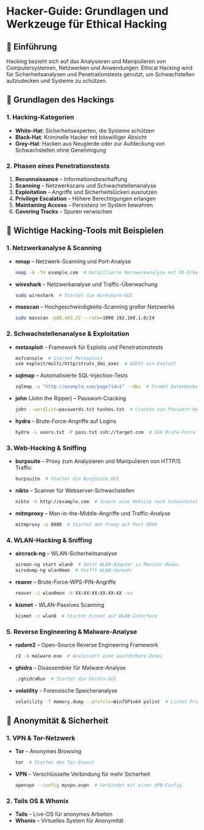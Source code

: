 # Hacker-Guide: Grundlagen und Werkzeuge für Ethical Hacking

## 🔹 Einführung
Hacking bezieht sich auf das Analysieren und Manipulieren von Computersystemen, Netzwerken und Anwendungen. Ethical Hacking wird für Sicherheitsanalysen und Penetrationstests genutzt, um Schwachstellen aufzudecken und Systeme zu schützen.

## 🔹 Grundlagen des Hackings
### 1. Hacking-Kategorien
- **White-Hat**: Sicherheitsexperten, die Systeme schützen
- **Black-Hat**: Kriminelle Hacker mit böswilliger Absicht
- **Grey-Hat**: Hacken aus Neugierde oder zur Aufdeckung von Schwachstellen ohne Genehmigung

### 2. Phasen eines Penetrationstests
1. **Reconnaissance** – Informationsbeschaffung
2. **Scanning** – Netzwerkscans und Schwachstellenanalyse
3. **Exploitation** – Angriffe und Sicherheitslücken ausnutzen
4. **Privilege Escalation** – Höhere Berechtigungen erlangen
5. **Maintaining Access** – Persistenz im System bewahren
6. **Covering Tracks** – Spuren verwischen

## 🔹 Wichtige Hacking-Tools mit Beispielen
### 1. Netzwerkanalyse & Scanning
- **nmap** – Netzwerk-Scanning und Port-Analyse
  ```bash
  nmap -A -T4 example.com  # Detaillierte Netzwerkanalyse mit OS-Erkennung
  ```
- **wireshark** – Netzwerkanalyse und Traffic-Überwachung
  ```bash
  sudo wireshark  # Startet die Wireshark-GUI
  ```
- **masscan** – Hochgeschwindigkeits-Scanning großer Netzwerke
  ```bash
  sudo masscan -p80,443,22 --rate=1000 192.168.1.0/24
  ```

### 2. Schwachstellenanalyse & Exploitation
- **metasploit** – Framework für Exploits und Penetrationstests
  ```bash
  msfconsole  # Startet Metasploit
  use exploit/multi/http/struts_dmi_exec  # Wählt ein Exploit
  ```
- **sqlmap** – Automatisierte SQL-Injection-Tests
  ```bash
  sqlmap -u "http://example.com/page?id=1" --dbs  # Findet Datenbanken
  ```
- **john** (John the Ripper) – Passwort-Cracking
  ```bash
  john --wordlist=passwords.txt hashes.txt  # Cracken von Passwort-Hashes
  ```
- **hydra** – Brute-Force-Angriffe auf Logins
  ```bash
  hydra -L users.txt -P pass.txt ssh://target.com  # SSH Brute-Force
  ```

### 3. Web-Hacking & Sniffing
- **burpsuite** – Proxy zum Analysieren und Manipulieren von HTTP/S Traffic
  ```bash
  burpsuite  # Startet die BurpSuite GUI
  ```
- **nikto** – Scanner für Webserver-Schwachstellen
  ```bash
  nikto -h http://example.com  # Scannt eine Website nach Schwachstellen
  ```
- **mitmproxy** – Man-in-the-Middle-Angriffe und Traffic-Analyse
  ```bash
  mitmproxy -p 8080  # Startet den Proxy auf Port 8080
  ```

### 4. WLAN-Hacking & Sniffing
- **aircrack-ng** – WLAN-Sicherheitsanalyse
  ```bash
  airmon-ng start wlan0  # Setzt WLAN-Adapter in Monitor-Modus
  airodump-ng wlan0mon  # Snifft WLAN-Verkehr
  ```
- **reaver** – Brute-Force-WPS-PIN-Angriffe
  ```bash
  reaver -i wlan0mon -b XX:XX:XX:XX:XX:XX -vv
  ```
- **kismet** – WLAN-Passives Scanning
  ```bash
  kismet -c wlan0  # Startet Kismet auf WLAN-Interface
  ```

### 5. Reverse Engineering & Malware-Analyse
- **radare2** – Open-Source Reverse Engineering Framework
  ```bash
  r2 -A malware.exe  # Analysiert eine ausführbare Datei
  ```
- **ghidra** – Disassembler für Malware-Analyse
  ```bash
  ./ghidraRun  # Startet die Ghidra-GUI
  ```
- **volatility** – Forensische Speicheranalyse
  ```bash
  volatility -f memory.dump --profile=Win7SP1x64 pslist  # Listet Prozesse aus Speicherabbild
  ```

## 🔹 Anonymität & Sicherheit
### 1. VPN & Tor-Netzwerk
- **Tor** – Anonymes Browsing
  ```bash
  tor  # Startet den Tor-Dienst
  ```
- **VPN** – Verschlüsselte Verbindung für mehr Sicherheit
  ```bash
  openvpn --config myvpn.ovpn  # Verbindet mit einer VPN-Config
  ```

### 2. Tails OS & Whonix
- **Tails** – Live-OS für anonymes Arbeiten
- **Whonix** – Virtuelles System für Anonymität

